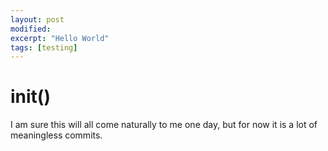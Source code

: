 ```yaml
---
layout: post
modified:
excerpt: "Hello World"
tags: [testing]
---
```


# init()

I am sure this will all come naturally to me one day, but for now it is a lot of meaningless commits. 
